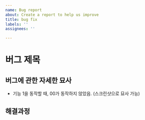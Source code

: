 ```yaml
---
name: Bug report
about: Create a report to help us improve
title: bug fix
labels: ''
assignees: ''

---
```


# 버그 제목

## 버그에 관한 자세한 묘사
- 기능 1을 동작할 때, 00가 동작하지 않았음.
(스크린샷으로 묘사 가능)

## 해결과정

